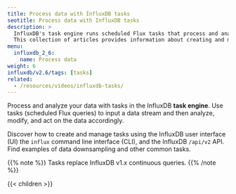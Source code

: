 ```yaml
---
title: Process data with InfluxDB tasks
seotitle: Process data with InfluxDB tasks
description: >
  InfluxDB's task engine runs scheduled Flux tasks that process and analyze data.
  This collection of articles provides information about creating and managing InfluxDB tasks.
menu:
  influxdb_2_6:
    name: Process data
weight: 6
influxdb/v2.6/tags: [tasks]
related:
  - /resources/videos/influxdb-tasks/
---
```


Process and analyze your data with tasks in the InfluxDB **task engine**.
Use tasks (scheduled Flux queries)
to input a data stream and then analyze, modify, and act on the data accordingly.

Discover how to create and manage tasks using the InfluxDB user interface (UI)
the `influx` command line interface (CLI), and the InfluxDB `/api/v2` API.
Find examples of data downsampling and other common tasks.

{{% note %}}
Tasks replace InfluxDB v1.x continuous queries.
{{% /note %}}

{{< children >}}
